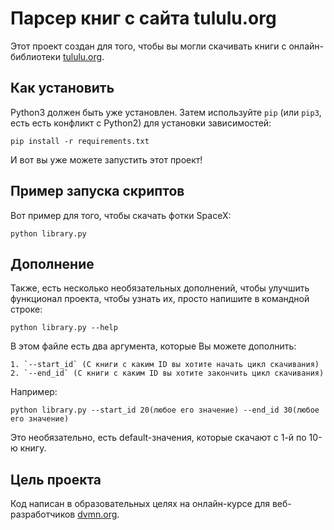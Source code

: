 # Парсер книг с сайта tululu.org
Этот проект создан для того, чтобы вы могли скачивать книги с онлайн-библиотеки [tululu.org](https://tululu.org/).

## Как установить

Python3 должен быть уже установлен. Затем используйте `pip` (или `pip3`, есть есть конфликт с Python2) для установки зависимостей:
```
pip install -r requirements.txt
```

И вот вы уже можете запустить этот проект!


## Пример запуска скриптов

Вот пример для того, чтобы скачать фотки SpaceX:

```
python library.py
```

## Дополнение 
Также, есть несколько необязательных дополнений, чтобы улучшить функционал проекта, чтобы узнать их, просто напишите в командной строке:
```
python library.py --help
```
В этом файле есть два аргумента, которые Вы можете дополнить: 

    1. `--start_id` (С книги с каким ID вы хотите начать цикл скачивания)
    2. `--end_id` (С книги с каким ID вы хотите закончить цикл скачивания)

Например:

```
python library.py --start_id 20(любое его значение) --end_id 30(любое его значение)
```

Это необязательно, есть default-значения, которые скачают с 1-й по 10-ю книгу.

## Цель проекта
Код написан в образовательных целях на онлайн-курсе для веб-разработчиков [dvmn.org](https://dvmn.org/).